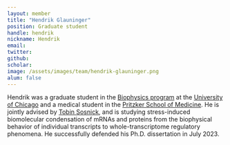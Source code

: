 ```yaml
---
layout: member
title: "Hendrik Glauninger"
position: Graduate student
handle: hendrik
nickname: Hendrik
email: 
twitter: 
github: 
scholar: 
image: /assets/images/team/hendrik-glauninger.png
alum: false
---
```

Hendrik was a graduate student in the [Biophysics program][1] at the [University of Chicago][2] and a medical student in the [Pritzker School of Medicine][3]. He is jointly advised by [Tobin Sosnick][4], and is studying stress-induced biomolecular condensation of mRNAs and proteins from the biophysical behavior of individual transcripts to whole-transcriptome regulatory phenomena. He successfully defended his Ph.D. dissertation in July 2023.

[1]: http://biophysics.uchicago.edu
[2]: http://www.uchicago.edu
[3]: http://pritzker.uchicago.edu/
[4]: http://sosnick.uchicago.edu/
